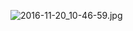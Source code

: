 ![2016-11-20_10-46-59.jpg](https://openfilecdn.upupmo.com/upupmo-article/mac/basic/mac-system-13-change-resolution.png)
